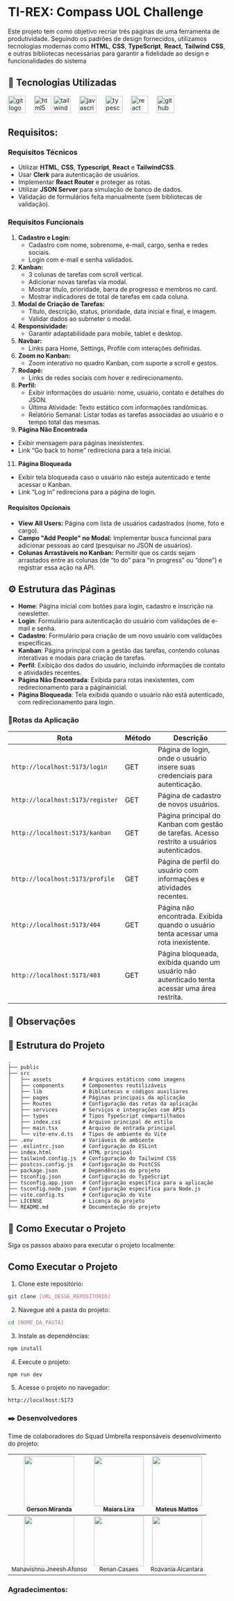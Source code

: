 # TI-REX: Compass UOL Challenge

Este projeto tem como objetivo recriar três páginas de uma ferramenta de produtividade. Seguindo os padrões de design fornecidos, utilizamos tecnologias modernas como **HTML**, **CSS**, **TypeScript**, **React**, **Tailwind CSS**, e outras bibliotecas necessárias para garantir a fidelidade ao design e funcionalidades do sistema

## 🚀 Tecnologias Utilizadas

<div align="left">
</div>
<div align="left">
  <img src="https://cdn.jsdelivr.net/gh/devicons/devicon/icons/git/git-original.svg" height="40" alt="git logo"  />
  <img width="12" />
  <img src="https://cdn.jsdelivr.net/gh/devicons/devicon/icons/html5/html5-original.svg" height="40" alt="html5 logo"  />
    <img src="https://cdn.simpleicons.org/tailwindcss/06B6D4" height="40" alt="tailwindcss logo"  />
  <img width="12" />
  <img src="https://cdn.jsdelivr.net/gh/devicons/devicon/icons/javascript/javascript-original.svg" height="40" alt="javascript logo"  />
  <img width="12" />
  <img src="https://cdn.jsdelivr.net/gh/devicons/devicon/icons/typescript/typescript-original.svg" height="40" alt="typescript logo"  />
  <img width="12" />
  <img src="https://cdn.jsdelivr.net/gh/devicons/devicon/icons/react/react-original.svg" height="40" alt="react logo"  />
  <img width="12" />
    <img src="https://camo.githubusercontent.com/9a89e902a11c3a21f2e6d641460318739486a140336f5f30d24872a0a61faefb/68747470733a2f2f696d616765732e636c65726b2e636f6d2f7374617469632f6c6f676f2d6c696768742d6d6f64652d343030783430302e706e67" height="40" alt="github logo"  /> 
</div>

## Requisitos:


### Requisitos Técnicos
- Utilizar **HTML**, **CSS**, **Typescript**, **React** e **TailwindCSS**.
- Usar **Clerk** para autenticação de usuários.
- Implementar **React Router** e proteger as rotas.
- Utilizar **JSON Server** para simulação de banco de dados.
- Validação de formulários feita manualmente (sem bibliotecas de validação).

### Requisitos Funcionais
1. **Cadastro e Login:**
   - Cadastro com nome, sobrenome, e-mail, cargo, senha e redes sociais.
   - Login com e-mail e senha validados.
2. **Kanban:**
   - 3 colunas de tarefas com scroll vertical.
   - Adicionar novas tarefas via modal.
   - Mostrar título, prioridade, barra de progresso e membros no card.
   - Mostrar indicadores de total de tarefas em cada coluna.
3. **Modal de Criação de Tarefas:**
   - Título, descrição, status, prioridade, data inicial e final, e imagem.
   - Validar dados ao submeter o modal.
4. **Responsividade:**
   - Garantir adaptabilidade para mobile, tablet e desktop.
5. **Navbar:**
   - Links para Home, Settings, Profile com interações definidas.
6. **Zoom no Kanban:**
   - Zoom interativo no quadro Kanban, com suporte a scroll e gestos.
7. **Rodapé:**
    - Links de redes sociais com hover e redirecionamento.
9. **Perfil:**
    - Exibir informações do usuário: nome, usuário, contato e detalhes do JSON.
    - Última Atividade: Texto estático com informações randômicas.
    - Relatório Semanal: Listar todas as tarefas associadas ao usuário e o tempo total das mesmas.
10. **Página Não Encontrada**
- Exibir mensagem para páginas inexistentes.
- Link “Go back to home” redireciona para a tela inicial.
11. **Página Bloqueada**
- Exibir tela bloqueada caso o usuário não esteja autenticado e tente acessar o Kanban.
- Link “Log in” redireciona para a página de login.

#### Requisitos Opcionais
- **View All Users:** Página com lista de usuários cadastrados (nome, foto e cargo).
- **Campo "Add People" no Modal:** Implementar busca funcional para adicionar pessoas ao card (pesquisar no JSON de usuários).
- **Colunas Arrastáveis no Kanban:** Permitir que os cards sejam arrastados entre as colunas (de “to do” para “in progress” ou “done”) e registrar essa ação na API.

## ⚙️ Estrutura das Páginas

- **Home**: Página inicial com botões para login, cadastro e inscrição na newsletter.
- **Login**: Formulário para autenticação do usuário com validações de e-mail e senha.
- **Cadastro**: Formulário para criação de um novo usuário com validações específicas.
- **Kanban**: Página principal com a gestão das tarefas, contendo colunas interativas e modais para criação de tarefas.
- **Perfil**: Exibição dos dados do usuário, incluindo informações de contato e atividades recentes.
- **Página Não Encontrada**: Exibida para rotas inexistentes, com redirecionamento para a páginainicial.
- **Página Bloqueada**: Tela exibida quando o usuário não está autenticado, com redirecionamento para login.

### 🚦Rotas da Aplicação

|       Rota            |    Método    |                  Descrição                          | 
| --------------------- | ------------ | --------------------------------------------------  | 
| `http://localhost:5173/login`         |  GET     |  Página de login, onde o usuário insere suas credenciais para autenticação. | 
| `http://localhost:5173/register`      |  GET     |  Página de cadastro de novos usuários. | 
| `http://localhost:5173/kanban`        |  GET     |  Página principal do Kanban com gestão de tarefas. Acesso restrito a usuários autenticados. | 
| `http://localhost:5173/profile`       |  GET     |  Página de perfil do usuário com informações e atividades recentes. | 
| `http://localhost:5173/404`           |  GET     |  Página não encontrada. Exibida quando o usuário tenta acessar uma rota inexistente. | 
| `http://localhost:5173/403`           |  GET     |  Página bloqueada, exibida quando um usuário não autenticado tenta acessar uma área restrita. | 

## 📑 Observações

## 📁 Estrutura do Projeto

```
.
├── public
├── src
│   ├── assets          # Arquivos estáticos como imagens
│   ├── components      # Componentes reutilizáveis
│   ├── lib             # Bibliotecas e códigos auxiliares
│   ├── pages           # Páginas principais da aplicação
│   ├── Routes          # Configuração das rotas da aplicação
│   ├── services        # Serviços e integrações com APIs
│   ├── types           # Tipos TypeScript compartilhados
│   ├── index.css       # Arquivo principal de estilo
│   ├── main.tsx        # Arquivo de entrada principal
│   └── vite-env.d.ts   # Tipos de ambiente do Vite
├── .env                # Variáveis de ambiente
├── .eslintrc.json      # Configuração do ESLint
├── index.html          # HTML principal
├── tailwind.config.js  # Configuração do Tailwind CSS
├── postcss.config.js   # Configuração do PostCSS
├── package.json        # Dependências do projeto
├── tsconfig.json       # Configuração do TypeScript
├── tsconfig.app.json   # Configuração específica para a aplicação
├── tsconfig.node.json  # Configuração específica para Node.js
├── vite.config.ts      # Configuração do Vite
├── LICENSE             # Licença do projeto
└── README.md           # Documentação do projeto
```



## 📝 Como Executar o Projeto

Siga os passos abaixo para executar o projeto localmente:

## Como Executar o Projeto
1. Clone este repositório:

```bash
git clone [URL_DESSE_REPOSITORIO]
```

2. Navegue até a pasta do projeto:

```bash
cd [NOME_DA_PASTA]
```

3. Instale as dependências:

```bash
npm install
```

4. Execute o projeto:

```bash
npm run dev
```

5. Acesse o projeto no navegador:

```
http://localhost:5173
```

   
### ✒️ Desenvolvedores

Time de colaboradores do Squad Umbrella responsáveis desenvolvimento do projeto:


| [<img src="https://media.licdn.com/dms/image/v2/D4D03AQFLCVf6RWog3g/profile-displayphoto-shrink_800_800/profile-displayphoto-shrink_800_800/0/1718293667599?e=1742428800&v=beta&t=T-0IyCAhz0uemmeTemdfMUZdYRcLMCZ0mXNPD5aMtYs" width=115><br><sub>Gerson Miranda</sub>](https://www.linkedin.com/in/gersonjrr/) | [<img src="https://media.licdn.com/dms/image/v2/D4D03AQE0F6qxQELnUA/profile-displayphoto-shrink_400_400/profile-displayphoto-shrink_400_400/0/1730361381279?e=1742428800&v=beta&t=1wdyJmZtkG1BxGC1y0we87Kzadd_BMdWvq0mRTpevsY" width=115><br><sub>Maiara Lira</sub>](https://www.linkedin.com/in/maiaraslira/) | [<img src="https://media.licdn.com/dms/image/v2/D4D03AQET5ifyetl9Ug/profile-displayphoto-shrink_800_800/profile-displayphoto-shrink_800_800/0/1719265306593?e=1742428800&v=beta&t=YNZmfFqU_uqBH58HJlby7hKPBDbAEo2jnnyc88FYYO0" width=115><br><sub>Mateus Mattos</sub>](https://www.linkedin.com/in/mateusmattosbarreto/) |
| :---------------------------------------------------------------------------------------------------------------------------------------------: | :---------------------------------------------------------------------------------------------------------------------------------------------: | :---------------------------------------------------------------------------------------------------------------------------------------------: |
| [<img src="https://media.licdn.com/dms/image/v2/D4D03AQHJ0OCH7pFHUw/profile-displayphoto-shrink_800_800/profile-displayphoto-shrink_800_800/0/1684282731866?e=1742428800&v=beta&t=i1iC8d8abyy3Z-HxKRmE-2fyTJJMQFXA1l65K6vp468" width=115><br><sub>Mahavishnu Jneesh Afonso</sub>](https://www.linkedin.com/in/vishnujneesh/) | [<img src="https://media.licdn.com/dms/image/v2/D4D03AQHrzmkq4eC8Jg/profile-displayphoto-shrink_800_800/profile-displayphoto-shrink_800_800/0/1718487658410?e=1742428800&v=beta&t=lOyy9CJ8Eudzwp12S2Y7UHxwqXCSDp1C5spdx1Xm6DE" width=115><br><sub>Renan Casaes</sub>](https://www.linkedin.com/in/renndev/) | [<img src="https://media.licdn.com/dms/image/v2/D4E03AQHSe5QzvWITMw/profile-displayphoto-shrink_800_800/profile-displayphoto-shrink_800_800/0/1730251067698?e=1742428800&v=beta&t=DP2cQhh0VWXRnKQ_sraABqNvTqgpEN9HhsXAjEVI-HA" width=115><br><sub>Rozvania Alcantara</sub>](https://www.linkedin.com/in/rozvania/) |


### Agradecimentos:



   
